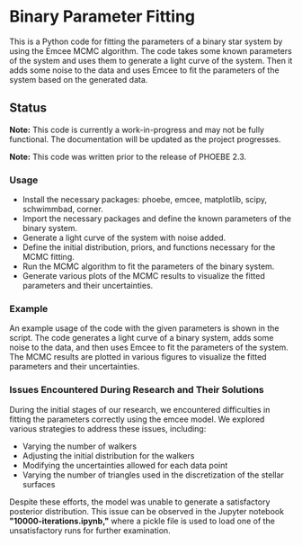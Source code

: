 # Binary Parameter Fitting

This is a Python code for fitting the parameters of a binary star system by using the Emcee MCMC algorithm. The code takes some known parameters of the system and uses them to generate a light curve of the system. Then it adds some noise to the data and uses Emcee to fit the parameters of the system based on the generated data.
## Status

**Note:** This code is currently a work-in-progress and may not be fully functional. The documentation will be updated as the project progresses.

**Note:** This code was written prior to the release of PHOEBE 2.3. 

### Usage
* Install the necessary packages: phoebe, emcee, matplotlib, scipy, schwimmbad, corner.
* Import the necessary packages and define the known parameters of the binary system.
* Generate a light curve of the system with noise added.
* Define the initial distribution, priors, and functions necessary for the MCMC fitting.
* Run the MCMC algorithm to fit the parameters of the binary system.
* Generate various plots of the MCMC results to visualize the fitted parameters and their uncertainties.

### Example

An example usage of the code with the given parameters is shown in the script. The code generates a light curve of a binary system, adds some noise to the data, and then uses Emcee to fit the parameters of the system. The MCMC results are plotted in various figures to visualize the fitted parameters and their uncertainties.


### Issues Encountered During Research and Their Solutions

During the initial stages of our research, we encountered difficulties in fitting the parameters correctly using the emcee model. We explored various strategies to address these issues, including:

   * Varying the number of walkers
   * Adjusting the initial distribution for the walkers
   * Modifying the uncertainties allowed for each data point
   * Varying the number of triangles used in the discretization of the stellar surfaces

Despite these efforts, the model was unable to generate a satisfactory posterior distribution. This issue can be observed in the Jupyter notebook **"10000-iterations.ipynb,"** where a pickle file is used to load one of the unsatisfactory runs for further examination.
